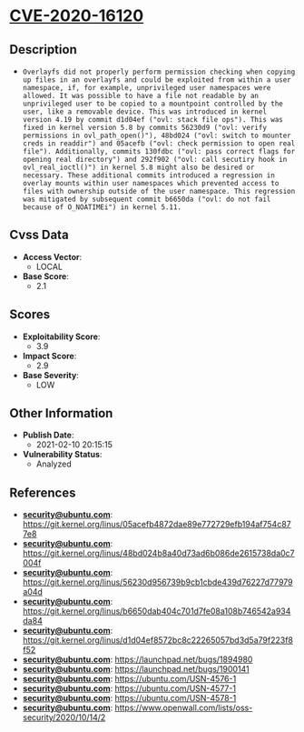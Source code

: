
# [CVE-2020-16120](https://cve.mitre.org/cgi-bin/cvename.cgi?name=CVE-2020-16120)

## Description

- `Overlayfs did not properly perform permission checking when copying up files in an overlayfs and could be exploited from within a user namespace, if, for example, unprivileged user namespaces were allowed. It was possible to have a file not readable by an unprivileged user to be copied to a mountpoint controlled by the user, like a removable device. This was introduced in kernel version 4.19 by commit d1d04ef ("ovl: stack file ops"). This was fixed in kernel version 5.8 by commits 56230d9 ("ovl: verify permissions in ovl_path_open()"), 48bd024 ("ovl: switch to mounter creds in readdir") and 05acefb ("ovl: check permission to open real file"). Additionally, commits 130fdbc ("ovl: pass correct flags for opening real directory") and 292f902 ("ovl: call secutiry hook in ovl_real_ioctl()") in kernel 5.8 might also be desired or necessary. These additional commits introduced a regression in overlay mounts within user namespaces which prevented access to files with ownership outside of the user namespace. This regression was mitigated by subsequent commit b6650da ("ovl: do not fail because of O_NOATIMEi") in kernel 5.11.`

## Cvss Data

- **Access Vector**:
  - LOCAL
- **Base Score**:
  - 2.1

## Scores

- **Exploitability Score**:
  - 3.9
- **Impact Score**:
  - 2.9
- **Base Severity**:
  - LOW

## Other Information

- **Publish Date**:
  - 2021-02-10 20:15:15
- **Vulnerability Status**:
  - Analyzed

## References

- **security@ubuntu.com**: https://git.kernel.org/linus/05acefb4872dae89e772729efb194af754c877e8
- **security@ubuntu.com**: https://git.kernel.org/linus/48bd024b8a40d73ad6b086de2615738da0c7004f
- **security@ubuntu.com**: https://git.kernel.org/linus/56230d956739b9cb1cbde439d76227d77979a04d
- **security@ubuntu.com**: https://git.kernel.org/linus/b6650dab404c701d7fe08a108b746542a934da84
- **security@ubuntu.com**: https://git.kernel.org/linus/d1d04ef8572bc8c22265057bd3d5a79f223f8f52
- **security@ubuntu.com**: https://launchpad.net/bugs/1894980
- **security@ubuntu.com**: https://launchpad.net/bugs/1900141
- **security@ubuntu.com**: https://ubuntu.com/USN-4576-1
- **security@ubuntu.com**: https://ubuntu.com/USN-4577-1
- **security@ubuntu.com**: https://ubuntu.com/USN-4578-1
- **security@ubuntu.com**: https://www.openwall.com/lists/oss-security/2020/10/14/2
